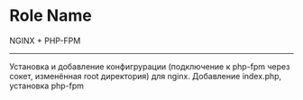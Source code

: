 Role Name
=========

NGINX + PHP-FPM

---------
Установка и добавление конфигрурации (подключение к php-fpm через сокет, изменённая root директория) для nginx. Добавление index.php, установка php-fpm
